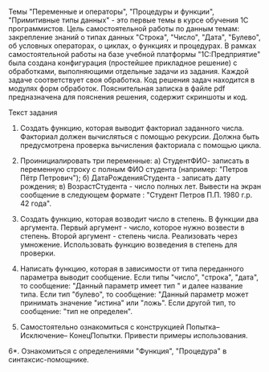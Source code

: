 Темы "Переменные и операторы", "Процедуры и функции", "Примитивные типы данных" - это первые темы
 в курсе обучения 1С программистов. Цель самостоятельной работы по данным темам: закрепление знаний
 о типах данных "Строка", "Число", "Дата", "Булево", об условных операторах, о циклах, о функциях и
 процедурах. В рамках самостоятельной работы на базе учебной платформы "1С:Предприятие" была создана
 конфигурация (простейшее прикладное решение) с обработками, выполняющими отдельные задачи из задания.
 Каждой задаче соответствует своя обработка. Код решения задач находится в модулях форм обработок.
 Пояснительная записка в файле pdf предназначена для пояснения решения, содержит скриншоты и код.


Текст задания

1. Создать функцию, которая выводит факториал заданного числа. Факториал должен вычисляться с помощью
 рекурсии. Должна быть предусмотрена проверка вычисления факториала с помощью цикла.

2. Проинициалировать три переменные: а) СтудентФИО- записать в переменную строку с полным ФИО студента
 (например: "Петров Пётр Петрович"); б) ДатаРожденияСтудента - записать дату рождения; в) ВозрастСтудента - 
число полных лет. Вывести на экран сообщение в следующем формате : "Студент Петров П.П. 1980 г.р. 42 года".

3. Создать функцию, которая возводит число в степень. В функции два аргумента. Первый аргумент - число, 
которое нужно возвести в степень. Второй аргумент - степень числа. Реализовать через умножение. Использовать
 функцию возведения в степень для проверки.

4. Написать функцию, которая в зависимости от типа переданного параметра выводит сообщение.
Если типы "число", "строка", "дата", то сообщение: "Данный параметр имеет тип " и далее название типа.
Если тип "булево", то сообщение: "Данный параметр может принимать значение "истина" или "ложь".
Если другой тип, то сообщение: "тип не определен".

5. Самостоятельно ознакомиться с конструкцией Попытка–Исключение– КонецПопытки. Привести примеры использования.

6*. Ознакомиться с определениями "Функция", "Процедура" в синтаксис-помощнике.